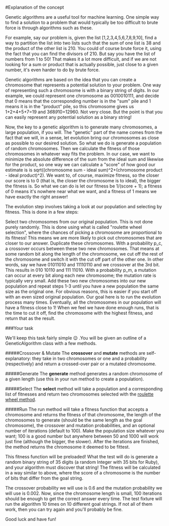 #Explanation of the concept

Genetic algorithms are a useful tool for machine learning. One simple way to find a solution to a problem that would typically be too difficult to brute force is through algorithms such as these.

For example, say our problem is, given the list [1,2,3,4,5,6,7,8,9,10], find a way to partition the list into two lists such that the sum of one list is 38 and the product of the other list is 210. You could of course brute force it, using the fact that you can find the divisors of 210. But say you have the list of numbers from 1 to 50! That makes it a lot more difficult, and if we are not looking for a sum or product that is actually possible, just close to a given number, it's even harder to do by brute force.

Genetic algorithms are based on the idea that you can create a chromosome that represents a potential solution to your problem. One way of representing such a chromosome is with a binary string of digits. In our example, we could represent one chromosome as 0010010111, and decide that 0 means that the corresponding number is in the "sum" pile and 1 means it is in the "product" pile, so this chromosome gives us 1+2+4+5+7=19 and 3*6*8*9*10=12960. Not very close. But the point is that you can easily represent any potential solution as a binary string!

Now, the key to a genetic algorithm is to generate many chromosomes, a large population, if you will. The "genetic" part of the name comes from the fact that we will, in a sense, let evolution bring our chromosomes as close as possible to our desired solution. So what we do is generate a population of random chromosomes. Then we calculate the fitness of those chromosomes in whatever way fits the problem. In our case, we want to minimize the absolute difference of the sum from the ideal sum and likewise for the product, so one way we can calculate a "score" of how good our estimate is is sqrt((chromosome sum - ideal sum)^2+(chromosome product - ideal product)^2). We want to, of course, maximize fitness, so the closer our score is to 0 (that is, the closer the chromosome is to ideal), the bigger the fitness is. So what we can do is let our fitness be 1/(score + 1); a fitness of 0 means it's nowhere near what we want, and a fitness of 1 means we have exactly the right answer!

The evolution step involves taking a look at our population and selecting by fitness. This is done in a few steps:

Select two chromosomes from our original population. This is not done purely randomly. This is done using what is called "roulette wheel selection", where the chances of picking a chromosome are proportional to its fitness! This means we are more likely to pick out chromosomes that are closer to our answer. Duplicate these chromosomes.
With a probability p_c, a crossover occurs between these two new chromosomes. That means at some random bit along the length of the chromosome, we cut off the rest of the chromosome and switch it with the cut off part of the other one. In other words, say we have 01011010 and 11110110 and we crossover at the 3rd bit. This results in 010 10110 and 111 11010.
With a probability p_m, a mutation can occur at every bit along each new chromosome; the mutation rate is typically very small.
Add these two new chromosomes into our new population and repeat steps 1-3 until you have a new population the same size as the original one. For obvious reasons, this is easier if you start off with an even sized original population.
Our goal here is to run the evolution process many times. Eventually, all the chromosomes in our population will have a fitness close to 1! When we feel we have done enough runs, that is the time to cut it off, find the chromosome with the highest fitness, and return that as the result.

###Your task

We'll keep this task fairly simple :wink: .You will be given an outline of a GeneticAlgorithm class with a few methods. 

#####Crossover & Mutate
The **crossover** and **mutate** methods are self-explanatory: they take in two chromosomes or one and a probability (respectively) and return a crossed-over pair or a mutated chromosome.

#####Generate
The **generate** method generates a random chromosome of a given length (use this in your run method to create a population).

#####Select
The **select** method will take a population and a corresponding list of fitnesses and return two chromosomes selected with the [roulette wheel method](https://en.wikipedia.org/wiki/Fitness_proportionate_selection).

#####Run
The run method will take a fitness function that accepts a chromosome and returns the fitness of that chromosome, the length of the chromosomes to generate (should be the same length as the goal chromosome), the crossover and mutation probabilities, and an optional number of iterations (default to 100). Make the population size whatever you want; 100 is a good number but anywhere between 50 and 1000 will work just fine (although the bigger, the slower). After the iterations are finished, the method returns the chromosome it deemed to be fittest.


This fitness function will be preloaded! What the test will do is generate a random binary string of 35 digits (a random Integer with 35 bits for Ruby), and your algorithm must discover that string! The fitness will be calculated in a way similar to above, where the score of a chromosome is the number of bits that differ from the goal string.

The crossover probability we will use is 0.6 and the mutation probability we will use is 0.002. Now, since the chromosome length is small, 100 iterations should be enough to get the correct answer every time. The test fixture will run the algorithm 10 times on 10 different goal strings. If not all of them work, then you can try again and you'll probably be fine.

Good luck and have fun!

